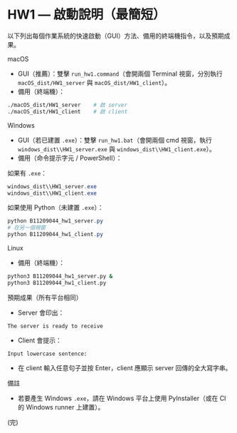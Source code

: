 # HW1 — 啟動說明（最簡短）

以下列出每個作業系統的快速啟動（GUI）方法、備用的終端機指令，以及預期成果。

macOS
- GUI（推薦）：雙擊 `run_hw1.command`（會開兩個 Terminal 視窗，分別執行 `macOS_dist/HW1_server` 與 `macOS_dist/HW1_client`）。
- 備用（終端機）：

```bash
./macOS_dist/HW1_server    # 啟 server
./macOS_dist/HW1_client    # 啟 client
```

Windows
- GUI（若已建置 `.exe`）：雙擊 `run_hw1.bat`（會開兩個 cmd 視窗，執行 `windows_dist\\HW1_server.exe` 與 `windows_dist\\HW1_client.exe`）。
- 備用（命令提示字元 / PowerShell）：

如果有 `.exe`：
```powershell
windows_dist\\HW1_server.exe
windows_dist\\HW1_client.exe
```

如果使用 Python（未建置 `.exe`）：
```powershell
python B11209044_hw1_server.py
# 在另一個視窗
python B11209044_hw1_client.py
```

Linux
- 備用（終端機）：

```bash
python3 B11209044_hw1_server.py &
python3 B11209044_hw1_client.py
```

預期成果（所有平台相同）
- Server 會印出：

```
The server is ready to receive
```

- Client 會提示：

```
Input lowercase sentence:
```

- 在 client 輸入任意句子並按 Enter，client 應顯示 server 回傳的全大寫字串。

備註
- 若要產生 Windows `.exe`，請在 Windows 平台上使用 PyInstaller（或在 CI 的 Windows runner 上建置）。

(完)
